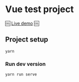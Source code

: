 # Vue test project

🆒 [Live demo](https://vue-test-gbwyxjisui.now.sh) 🆒

## Project setup

```
yarn
```

### Run dev version

```
yarn run serve
```
